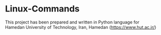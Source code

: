 # Linux-Commands
This project has been prepared and written in Python language for Hamedan University of Technology, Iran, Hamedan (https://www.hut.ac.ir/)
